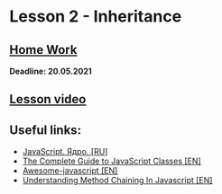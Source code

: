 # Lesson 2 - Inheritance

## [Home Work](../../tasks/inheritance.md)  
  
**Deadline: 20.05.2021**  

<!-- ## [Presentation](https://slides.com/aleh_lipski/deck-8adf3a) -->
  
## [Lesson video](https://drive.google.com/file/d/1nUj1xwbwVZefUQHQ9RMsZFy7mCb8ODgA/view?usp=sharing) 

## Useful links:
* [JavaScript. Ядро. [RU]](http://dmitrysoshnikov.com/ecmascript/ru-javascript-the-core/)
* [The Complete Guide to JavaScript Classes [EN]](https://dmitripavlutin.com/javascript-classes-complete-guide/)
* [Awesome-javascript [EN]](https://github.com/sorrycc/awesome-javascript)
* [Understanding Method Chaining In Javascript [EN]](https://medium.com/backticks-tildes/understanding-method-chaining-in-javascript-647a9004bd4f)

